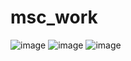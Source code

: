 # msc_work

![image](https://github.com/Manishakesarwani/msc_work/assets/72316941/7c802ab2-ee60-480c-b0db-56c792cb1445)
![image](https://github.com/Manishakesarwani/msc_work/assets/72316941/f3dad5b3-9fbb-4ae4-99f6-e60241bebe90)
![image](https://github.com/Manishakesarwani/msc_work/assets/72316941/70768b2f-5b2a-47f9-bd1f-73b13f7a7151)
